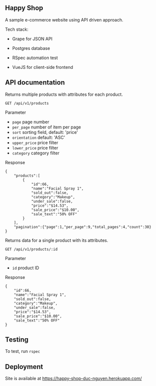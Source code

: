 ## Happy Shop

A sample e-commerce website using API driven approach. 

Tech stack:

* Grape for JSON API

* Postgres database

* RSpec automation test

* VueJS for client-side frontend

## API documentation

Returns multiple products with attributes for each product.

```
GET /api/v1/products
```

Parameter

* `page` page number
* `per_page` number of item per page
* `sort` sorting field, default: 'price'
* `orientation` default: 'ASC'
* `upper_price` price filter
* `lower_price` price filter
* `category` category filter

Response
```
{
	"products":[
		{
			"id":66,
			"name":"Facial Spray 1",
			"sold_out":false,
			"category":"Makeup",
			"under_sale":false,
			"price":"$14.53",
			"sale_price":"$10.00",
			"sale_text":"50% OFF"
		}
	],
	"pagination":{"page":1,"per_page":9,"total_pages":4,"count":30}
}
```

Returns data for a single product with its attributes.

```
GET /api/v1/products/:id
```

Parameter

* `id` product ID

Response
```
{
	"id":66,
	"name":"Facial Spray 1",
	"sold_out":false,
	"category":"Makeup",
	"under_sale":false,
	"price":"$14.53",
	"sale_price":"$10.00",
	"sale_text":"50% OFF"
}
```

## Testing

To test, run `rspec`

## Deployment

Site is available at https://happy-shop-duc-nguyen.herokuapp.com/